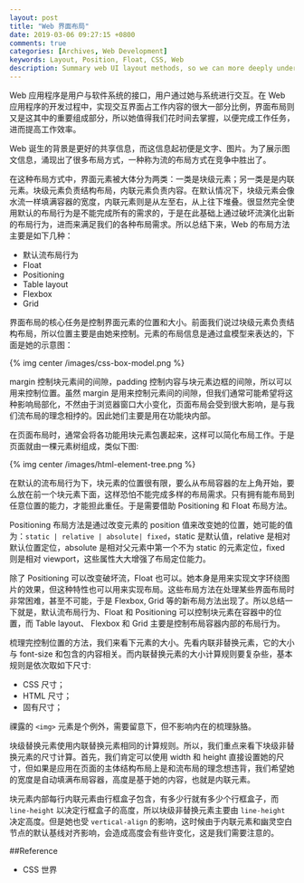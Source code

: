 ```yaml
---
layout: post
title: "Web 界面布局"
date: 2019-03-06 09:27:15 +0800
comments: true
categories: [Archives, Web Development]
keywords: Layout, Position, Float, CSS, Web
description: Summary web UI layout methods, so we can more deeply understand it  and use it correct.
---
```


Web 应用程序是用户与软件系统的接口，用户通过她与系统进行交互。在 Web 应用程序的开发过程中，实现交互界面占工作内容的很大一部分比例，界面布局则又是这其中的重要组成部分，所以她值得我们花时间去掌握，以便完成工作任务，进而提高工作效率。  

Web 诞生的背景是更好的共享信息，而这信息起初便是文字、图片。为了展示图文信息，涌现出了很多布局方式，一种称为流的布局方式在竞争中胜出了。

在这种布局方式中，界面元素被大体分为两类：一类是块级元素；另一类是是内联元素。块级元素负责结构布局，内联元素负责内容。在默认情况下，块级元素会像水流一样填满容器的宽度，内联元素则是从左至右，从上往下堆叠。很显然完全使用默认的布局行为是不能完成所有的需求的，于是在此基础上通过破坏流演化出新的布局行为，进而来满足我们的各种布局需求。所以总结下来，Web 的布局方法主要是如下几种：  

* 默认流布局行为
* Float
* Positioning
* Table layout
* Flexbox
* Grid

界面布局的核心任务是控制界面元素的位置和大小。前面我们说过块级元素负责结构布局，所以位置主要是由她来控制。元素的布局信息是通过盒模型来表达的，下面是她的示意图：  

{% img center /images/css-box-model.png %}

margin 控制块元素间的间隙，padding 控制内容与块元素边框的间隙，所以可以用来控制位置。虽然 margin 是用来控制元素间的间隙，但我们通常可能希望将这种影响局部化，不然由于浏览器窗口大小变化，页面布局会受到很大影响，是与我们流布局的理念相挬的。因此她们主要是用在功能块内部。

在页面布局时，通常会将各功能用块元素包裹起来，这样可以简化布局工作。于是页面就由一棵元素树组成，类似下图:

{% img center /images/html-element-tree.png %}

在默认的流布局行为下，块元素的位置很有限，要么从布局容器的左上角开始，要么放在前一个块元素下面，这样恐怕不能完成多样的布局需求。只有拥有能布局到任意位置的能力，才能担此重任。于是需要借助 Positioning 和 Float 布局方法。

Positioning 布局方法是通过改变元素的 position 值来改变她的位置，她可能的值为：`static | relative | absolute| fixed`，static 是默认值，relative 是相对默认位置定位，absolute 是相对父元素中第一个不为 static 的元素定位，fixed 则是相对 viewport，这些属性大大增强了布局定位能力。
<!--more-->

除了 Positioning 可以改变破坏流，Float 也可以。她本身是用来实现文字环绕图片的效果，但这种特性也可以用来实现布局。这些布局方法在处理某些界面布局时非常困难，甚至不可能，于是 Flexbox, Grid 等的新布局方法出现了。所以总结一下就是，默认流布局行为、Float 和 Positioning 可以控制块元素在容器中的位置，而 Table layout、 Flexbox 和 Grid 主要是控制布局容器内部的布局行为。

梳理完控制位置的方法，我们来看下元素的大小。先看内联非替换元素，它的大小与 font-size 和包含的内容相关。而内联替换元素的大小计算规则要复杂些，基本规则是依次取如下尺寸:

* CSS 尺寸；
* HTML 尺寸；
* 固有尺寸；

祼露的 `<img>` 元素是个例外，需要留意下，但不影响内在的梳理脉胳。

块级替换元素使用内联替换元素相同的计算规则。所以，我们重点来看下块级非替换元素的尺寸计算。首先，我们肯定可以使用 width 和 height 直接设置她的尺寸，但如果是应用在页面的主体结构布局上是和流布局的理念想违背，我们希望她的宽度是自动填满布局容器，高度是基于她的内容，也就是内联元素。

块元素内部每行内联元素由行框盒子包含，有多少行就有多少个行框盒子，而 `line-height` 以决定行框盒子的高度，所以块级非替换元素主要由 `line-height` 决定高度。但是她也受 `vertical-align` 的影响，这时候由于内联元素和幽灵空白节点的默认基线对齐影响，会造成高度会有些许变化，这是我们需要注意的。

##Reference

* CSS 世界

